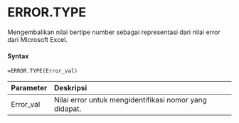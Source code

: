 # ERROR.TYPE

Mengembalikan nilai bertipe number sebagai representasi dari nilai error dari Microsoft Excel.

#### Syntax

```text
=ERROR.TYPE(Error_val)
```

| Parameter | Deskripsi |
| :--- | :--- |
| Error_val | Nilai error untuk mengidentifikasi nomor yang didapat. |
